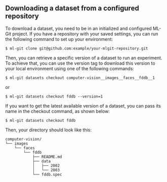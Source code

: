 ## <a name="download"> Downloading a dataset from a configured repository </a> ##

To download a dataset, you need to be in an initialized and configured ML-Git project. If you have a repository with your saved settings, you can run the following command to set up your environment:

```
$ ml-git clone git@github.com:example/your-mlgit-repository.git
```

Then, you can retrieve a specific version of a dataset to run an experiment. To achieve that, you can use the version tag to download this version to your local environment using one of the following commands:

```
$ ml-git datasets checkout computer-vision__images__faces__fddb__1
```

or 

```
$ ml-git datasets checkout fddb --version=1
```

If you want to get the latest available version of a dataset, you can pass its name in the checkout command, as shown below:

```
$ ml-git datasets checkout fddb
```

Then, your directory should look like this:

```
computer-vision/
└── images
    └── faces
        └── fddb
            ├── README.md
            ├── data
            │   ├── 2002
            │   └── 2003
            └── fddb.spec
```